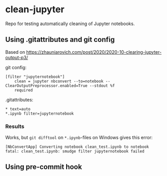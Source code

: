 # clean-jupyter
Repo for testing automatically cleaning of Jupyter notebooks.

## Using .gitattributes and git config
Based on https://zhauniarovich.com/post/2020/2020-10-clearing-jupyter-output-p3/

git config:
```
[filter "jupyternotebook"]
	clean = jupyter nbconvert --to=notebook --ClearOutputPreprocessor.enabled=True --stdout %f
	required

```

.gitattributes:
```
* text=auto
*.ipynb filter=jupyternotebook
```

### Results
Works, but `git difftool` on `*.ipynb`-files on Windows gives this error:
```
[NbConvertApp] Converting notebook clean_test.ipynb to notebook
fatal: clean_test.ipynb: smudge filter jupyternotebook failed
```



## Using pre-commit hook